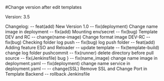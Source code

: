 #Change version after edit templates

Version: 3.5

Changelog:
-- feat(add) New Version 1.0
-- fix(deployment) Change name image in deployment
-- fix(add) Mounting env/secret
-- fix(bug) Template DEV and RC
-- change(name-image) Change format image DEV-RC
-- fix(bug) Checking folder log push
-- fix(bug) log push folder
-- feat(add) Adding feature ESO and Reloader
-- update template
-- fix(template-build) change log folder pushcommit
-- fix(runner) delete directory before pull source
-- fix(Jenkinsfile) bug }
-- fix(name_image) change name image in deployment.yaml
-- fix(deployment) change name service in deployment.yaml
-- -- change(SSL) Remove SSL and Change Port in Template Backend
-- rollback Jenkinsfile
